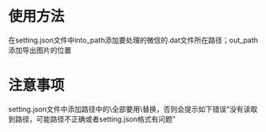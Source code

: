 # 使用方法
在setting.json文件中into_path添加要处理的微信的.dat文件所在路径；out_path添加导出图片的位置

# 注意事项
setting.json文件中添加路径中的\全部要用\\替换，否则会提示如下错误“没有读取到路径，可能路径不正确或者setting.json格式有问题”

